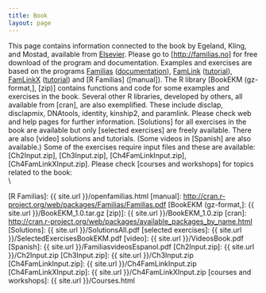 ```yaml
---
title: Book
layout: page
---
```


This page contains information connected to the book by Egeland, Kling,
and Mostad, available from [Elsevier]. Please go to [http://familias.no]
for free download of the program and documentation. Examples and
exercises are based on the programs [Familias] ([documentation]),
[FamLink] ([tutorial]), [FamLinkX] ([tutorial][1]) and [R Familias]
([manual]). The R library [BookEKM (gz-format,], [zip)] contains
functions and code for some examples and exercises in the book. Several
other R libraries, developed by others, all available from [cran], are
also exemplified. These include disclap, disclapmix, DNAtools, identity,
kinship2, and paramlink. Please check web and help pages for further
information. [Solutions] for all exercises in the book are available but
only [selected exercises] are freely available. There are also [video]
solutions and tutorials. (Some videos in [Spanish] are also available.)
Some of the exercises require input files and these are available:
[Ch2Input.zip], [Ch3Input.zip], [Ch4FamLinkInput.zip],
[Ch4FamLinkXInput.zip]. Please check [courses and workshops] for topics
related to the book:\
\

  [Elsevier]: http://store.elsevier.com/product.jsp?isbn=9780128024027
  [http://familias.no]: http://familias.no/
  [Familias]: http://www.familias.no
  [documentation]: http://familias.no/english/manual_tutorial/
  [FamLink]: http://famlink.se/f_index.html
  [tutorial]: http://famlink.se/f_gettingstarted.html
  [FamLinkX]: http://famlink.se/fx_index.html
  [1]: http://famlink.se/fx_gettingstarted.html
  [R Familias]: {{ site.url }}/openfamilias.html
  [manual]: http://cran.r-project.org/web/packages/Familias/Familias.pdf
  [BookEKM (gz-format,]: {{ site.url }}/BookEKM_1.0.tar.gz
  [zip)]: {{ site.url }}/BookEKM_1.0.zip
  [cran]: http://cran.r-project.org/web/packages/available_packages_by_name.html
  [Solutions]: {{ site.url }}/SolutionsAll.pdf
  [selected exercises]: {{ site.url }}/SelectedExercisesBookEKM.pdf
  [video]: {{ site.url }}/VideosBook.pdf
  [Spanish]: {{ site.url }}/FamiliasvideosEspanol.pdf
  [Ch2Input.zip]: {{ site.url }}/Ch2Input.zip
  [Ch3Input.zip]: {{ site.url }}/Ch3Input.zip
  [Ch4FamLinkInput.zip]: {{ site.url }}/Ch4FamLinkInput.zip
  [Ch4FamLinkXInput.zip]: {{ site.url }}/Ch4FamLinkXInput.zip
  [courses and workshops]: {{ site.url }}/Courses.html
